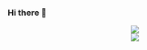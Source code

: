 ### Hi there 👋

<!--
**sdxlhrx/sdxlhrx** is a ✨ _special_ ✨ repository because its `README.md` (this file) appears on your GitHub profile.

Here are some ideas to get you started:
I'm Huang Ruoxi,a student from swpu
-->
<div align="center"> <img src="https://github-readme-stats.vercel.app/api?username=sdxlhrx&show_icons=true&theme=tokyonight" /> </div>
<div align="center"> <img src="https://github-readme-stats.vercel.app/api/top-langs/?username=sdxlhrx" /> </div>


